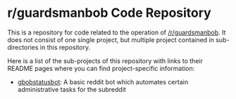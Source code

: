 r/guardsmanbob Code Repository
==============================

This is a repository for code related to the operation of 
[/r/guardsmanbob](http://reddit.com/r/guardsmanbob). It does not consist of one 
single project, but multiple project contained in sub-directories in this
repository.

Here is a list of the sub-projects of this repository with links to their README
pages where you can find project-specific information:

* [gbobstatusbot](gbobstatusbot): 
A basic reddit bot which automates certain administrative tasks 
for the subreddit
